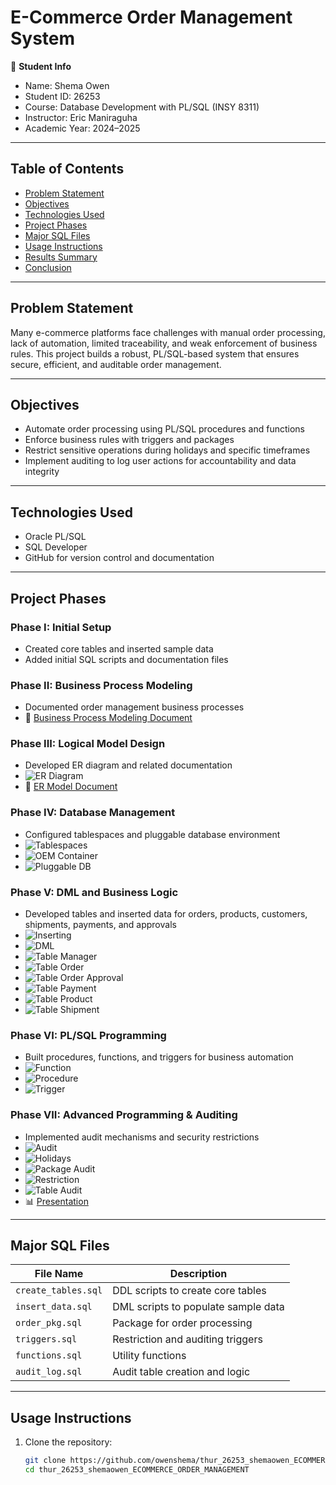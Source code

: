 # E-Commerce Order Management System

👤 **Student Info**  
- Name: Shema Owen  
- Student ID: 26253  
- Course: Database Development with PL/SQL (INSY 8311)  
- Instructor: Eric Maniraguha  
- Academic Year: 2024–2025  

---

## Table of Contents

- [Problem Statement](#problem-statement)  
- [Objectives](#objectives)  
- [Technologies Used](#technologies-used)  
- [Project Phases](#project-phases)  
- [Major SQL Files](#major-sql-files)  
- [Usage Instructions](#usage-instructions)  
- [Results Summary](#results-summary)  
- [Conclusion](#conclusion)  

---

## Problem Statement

Many e-commerce platforms face challenges with manual order processing, lack of automation, limited traceability, and weak enforcement of business rules. This project builds a robust, PL/SQL-based system that ensures secure, efficient, and auditable order management.

---

## Objectives

- Automate order processing using PL/SQL procedures and functions  
- Enforce business rules with triggers and packages  
- Restrict sensitive operations during holidays and specific timeframes  
- Implement auditing to log user actions for accountability and data integrity  

---

## Technologies Used

- Oracle PL/SQL  
- SQL Developer  
- GitHub for version control and documentation  

---

## Project Phases

### Phase I: Initial Setup  
- Created core tables and inserted sample data  
- Added initial SQL scripts and documentation files  

### Phase II: Business Process Modeling  
- Documented order management business processes  
- 📄 [Business Process Modeling Document](./Phase_2_Business_Process_Modeling/Phase_II_Business_Process_Modeling_Shema_Owen.docx)  

### Phase III: Logical Model Design  
- Developed ER diagram and related documentation  
- ![ER Diagram](./Phase_3_Logical_Modeling/ER_diagram.png)  
- 📄 [ER Model Document](./Phase_3_Logical_Modeling/PhaseIII_Ecommerce_ER_Model_ShemaOwen.docx)  

### Phase IV: Database Management  
- Configured tablespaces and pluggable database environment  
- ![Tablespaces](./Phase_4_Physical_DB_Implementation/Phase_4_OEM_TABLESPACES.png)  
- ![OEM Container](./Phase_4_Physical_DB_Implementation/phase_4_OEM_CONTAINER.png)  
- ![Pluggable DB](./Phase_4_Physical_DB_Implementation/phase_4_pluggable_database.png)  

### Phase V: DML and Business Logic  
- Developed tables and inserted data for orders, products, customers, shipments, payments, and approvals  
- ![Inserting](./Phase_5_DML_and_Queries/phase_5_Inserting.png)  
- ![DML](./Phase_5_DML_and_Queries/phase_5_dml.png)  
- ![Table Manager](./Phase_5_DML_and_Queries/phase_5_table_manager.png)  
- ![Table Order](./Phase_5_DML_and_Queries/phase_5_table_order.png)  
- ![Table Order Approval](./Phase_5_DML_and_Queries/phase_5_table_order_approval.png)  
- ![Table Payment](./Phase_5_DML_and_Queries/phase_5_table_payment.png)  
- ![Table Product](./Phase_5_DML_and_Queries/phase_5_table_product.png)  
- ![Table Shipment](./Phase_5_DML_and_Queries/phase_5_table_shipment.png)  

### Phase VI: PL/SQL Programming  
- Built procedures, functions, and triggers for business automation  
- ![Function](./Phase_6_DB_Programming/phase_6_function.png)  
- ![Procedure](./Phase_6_DB_Programming/phase_6_procedure.png)  
- ![Trigger](./Phase_6_DB_Programming/phase_6_trigger.png)  

### Phase VII: Advanced Programming & Auditing  
- Implemented audit mechanisms and security restrictions  
- ![Audit](./Phase_7_Security_Auditing_And_Advanced/phase7_audit.png)  
- ![Holidays](./Phase_7_Security_Auditing_And_Advanced/phase7_holidays.png)  
- ![Package Audit](./Phase_7_Security_Auditing_And_Advanced/phase7_package_audit.png)  
- ![Restriction](./Phase_7_Security_Auditing_And_Advanced/phase7_restriction.png)  
- ![Table Audit](./Phase_7_Security_Auditing_And_Advanced/table_audit.png)  
- 📊 [Presentation](./Phase_7_Security_Auditing_And_Advanced/Phase_VII_Advanced_DB_Programming_Auditing.pptx)  

---

## Major SQL Files

| File Name          | Description                          |
|--------------------|--------------------------------------|
| `create_tables.sql` | DDL scripts to create core tables    |
| `insert_data.sql`   | DML scripts to populate sample data  |
| `order_pkg.sql`     | Package for order processing         |
| `triggers.sql`      | Restriction and auditing triggers    |
| `functions.sql`     | Utility functions                    |
| `audit_log.sql`     | Audit table creation and logic       |

---

## Usage Instructions

1. Clone the repository:

   ```bash
   git clone https://github.com/owenshema/thur_26253_shemaowen_ECOMMERCE_ORDER_MANAGEMENT.git
   cd thur_26253_shemaowen_ECOMMERCE_ORDER_MANAGEMENT
